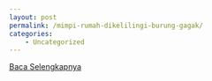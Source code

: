 ```yaml
---
layout: post
permalink: /mimpi-rumah-dikelilingi-burung-gagak/
categories:
    - Uncategorized
---
```


[Baca Selengkapnya](/02)